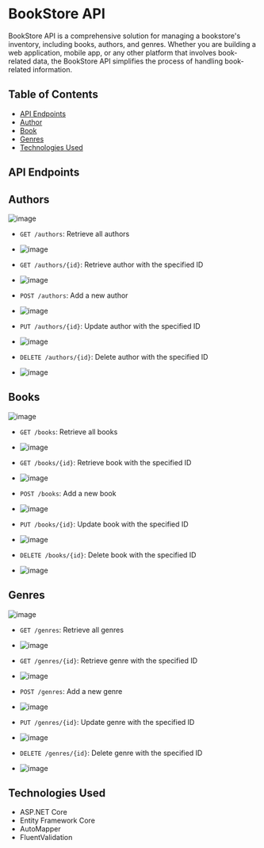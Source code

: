 # BookStore API

BookStore API is a comprehensive solution for managing a bookstore's inventory, including books, authors, and genres. Whether you are building a web application, mobile app, or any other platform that involves book-related data, the BookStore API simplifies the process of handling book-related information.

## Table of Contents
- [API Endpoints](#api-endpoints)  
- [Author](#authors)
- [Book](#books)
- [Genres](#genres)
- [Technologies Used](#technologies-used) 

## API Endpoints

## Authors
![image](https://github.com/muhammet-enes-aksoy/Book-Store/assets/97848966/410662db-58e5-4914-8881-8bfb7c674704)

- `GET /authors`: Retrieve all authors
- ![image](https://github.com/muhammet-enes-aksoy/Book-Store/assets/97848966/0c2a5180-6a44-4134-a4e4-6ec6f955c6be)

- `GET /authors/{id}`: Retrieve author with the specified ID
- ![image](https://github.com/muhammet-enes-aksoy/Book-Store/assets/97848966/3f24532e-e740-4d40-b05e-cd0aee41e105)

- `POST /authors`: Add a new author
- ![image](https://github.com/muhammet-enes-aksoy/Book-Store/assets/97848966/60952041-62ad-4e43-808b-e0afbd0737c2)

- `PUT /authors/{id}`: Update author with the specified ID
- ![image](https://github.com/muhammet-enes-aksoy/Book-Store/assets/97848966/2ac7f6ac-687f-4c28-8cbb-69fad5c71e76)

- `DELETE /authors/{id}`: Delete author with the specified ID
- ![image](https://github.com/muhammet-enes-aksoy/Book-Store/assets/97848966/177426b1-67ec-44f1-9a6e-a5510958b848)

## Books
![image](https://github.com/muhammet-enes-aksoy/Book-Store/assets/97848966/1f5b159b-c988-40a4-a736-258c603fb29c)

- `GET /books`: Retrieve all books
- ![image](https://github.com/muhammet-enes-aksoy/Book-Store/assets/97848966/58f85a41-906a-45b0-b463-e86fbb9c3783)

- `GET /books/{id}`: Retrieve book with the specified ID
- ![image](https://github.com/muhammet-enes-aksoy/Book-Store/assets/97848966/2617fb17-f789-43ea-abb0-aab506ad10da)

- `POST /books`: Add a new book
- ![image](https://github.com/muhammet-enes-aksoy/Book-Store/assets/97848966/1018dc45-026f-4357-9a88-4e4ca324d7ba)

- `PUT /books/{id}`: Update book with the specified ID
- ![image](https://github.com/muhammet-enes-aksoy/Book-Store/assets/97848966/4bfc10ac-0917-4fc4-af0f-c81eca278cb3)

- `DELETE /books/{id}`: Delete book with the specified ID
- ![image](https://github.com/muhammet-enes-aksoy/Book-Store/assets/97848966/a885f15c-aeb2-4135-8610-c2d5e1e19e5c)


## Genres
![image](https://github.com/muhammet-enes-aksoy/Book-Store/assets/97848966/d3228073-8680-4685-9971-1d49f6e4aade)

- `GET /genres`: Retrieve all genres
- ![image](https://github.com/muhammet-enes-aksoy/Book-Store/assets/97848966/2b3e680d-86cc-48e3-b08b-9a02cb8e54a6)

- `GET /genres/{id}`: Retrieve genre with the specified ID
- ![image](https://github.com/muhammet-enes-aksoy/Book-Store/assets/97848966/61ef1167-80ac-442b-8515-fa4e60ac23a6)

- `POST /genres`: Add a new genre
- ![image](https://github.com/muhammet-enes-aksoy/Book-Store/assets/97848966/7e06600a-79ec-4bcc-8dbb-3663a9d07cbe)

- `PUT /genres/{id}`: Update genre with the specified ID
- ![image](https://github.com/muhammet-enes-aksoy/Book-Store/assets/97848966/824926b5-93ed-4c11-bf65-2c1a828d7c47)

- `DELETE /genres/{id}`: Delete genre with the specified ID
- ![image](https://github.com/muhammet-enes-aksoy/Book-Store/assets/97848966/4f05f2ec-7ae0-4b9f-8ee0-b17291f29760)


## Technologies Used

- ASP.NET Core
- Entity Framework Core
- AutoMapper
- FluentValidation
